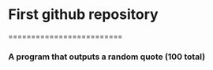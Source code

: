 # First github repository
=========================

### A program that outputs a random quote (100 total)